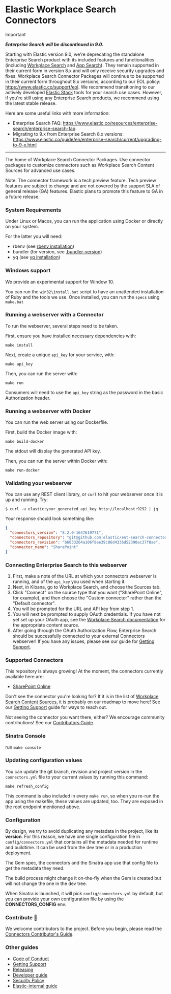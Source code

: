 # Elastic Workplace Search Connectors 

> [!IMPORTANT]
> _**Enterprise Search will be discontinued in 9.0.**_
>
> Starting with Elastic version 9.0, we're deprecating the standalone Enterprise Search product with its included features and functionalities (including [Workplace Search](https://www.elastic.co/guide/en/workplace-search/8.x/index.html) and [App Search](https://www.elastic.co/guide/en/app-search/8.x/index.html)). They remain supported in their current form in version 8.x and will only receive security upgrades and fixes. Workplace Search Connector Packages will continue to be supported in their current form throughout 8.x versions, according to our EOL policy: https://www.elastic.co/support/eol.
> We recommend transitioning to our actively developed [Elastic Stack](https://www.elastic.co/elastic-stack) tools for your search use cases. However, if you're still using any Enterprise Search products, we recommend using the latest stable release.
>
> Here are some useful links with more information:
> * Enterprise Search FAQ: https://www.elastic.co/resources/enterprise-search/enterprise-search-faq
> * Migrating to 9.x from Enterprise Search 8.x versions: https://www.elastic.co/guide/en/enterprise-search/current/upgrading-to-9-x.html
___


The home of Workplace Search Connector Packages. Use connector packages to
customize connectors such as Workplace Search Content Sources for advanced use
cases.

Note: The connector framework is a tech preview feature. Tech preview features
are subject to change and are not covered by the support SLA of general release
(GA) features. Elastic plans to promote this feature to GA in a future release.


### System Requirements

Under Linux or Macos, you can run the application using Docker or directly on your system.

For the latter you will need:
- rbenv (see [rbenv installation](https://github.com/rbenv/rbenv#installation))
- bundler (for version, see [.bundler-version](./.bundler-version))
- yq (see [yq installation](https://github.com/mikefarah/yq#install))

### Windows support

We provide an experimental support for Window 10.

You can run the `win32\install.bat` script to have an unattended installation of Ruby
and the tools we use. Once installed, you can run the `specs` using `make.bat`

### Running a webserver with a Connector
To run the webserver, several steps need to be taken.

First, ensure you have installed necessary dependencies with:
```shell
make install
```

Next, create a unique `api_key` for your service, with:
```shell
make api_key
```

Then, you can run the server with:
```shell
make run
```

Consumers will need to use the `api_key` string as the password in
the basic Authorization header.

### Running a webserver with Docker
You can run the web server using our Dockerfile.

First, build the Docker image with:
```shell
make build-docker
```

The stdout will display the generated API key.

Then, you can run the server within Docker with:
```shell
make run-docker
```

### Validating your webserver
You can use any REST client library, or `curl` to hit your webserver once it is up and running. Try:

```shell
$ curl -u elastic:your_generated_api_key http://localhost:9292 | jq
```

Your response should look something like:
```json
{
  "connectors_version": "8.2.0-1647619771",
  "connectors_repository": "git@github.com:elastic/ent-search-connectors.git",
  "connectors_revision": "b6033264a106f8ee39c86d4336d52390ac37f8ae",
  "connector_name": "SharePoint"
}
```


### Connecting Enterprise Search to this webserver

1. First, make a note of the URL at which your connectors webserver is running, and of the `api_key` you used when starting it.
1. Next, in Kibana, go to Workplace Search, and choose the Sources tab.
1. Click "Connect" on the source type that you want ("SharePoint Online", for example), and then choose the "Custom connector" rather than the "Default connector".
1. You will be prompted for the URL and API key from step 1.
1. You will next be prompted to supply OAuth credentials. If you have not yet set up your OAuth app, see the [Workplace Search documentation](https://www.elastic.co/guide/en/workplace-search/current/workplace-search-content-sources.html) for the appropriate content source.
1. After going through the OAuth Authorization Flow, Enterprise Search should be successfully connected to your external Connectors webserver! If you have any issues, please see our guide for [Getting Support](./docs/SUPPORT.md).

### Supported Connectors
This repository is always growing! At the moment, the connectors currently available here are:

- [SharePoint Online](https://www.elastic.co/guide/en/workplace-search/current/sharepoint-online-external.html)

Don't see the connector you're looking for? If it is in the list of [Workplace Search Content Sources](https://www.elastic.co/guide/en/workplace-search/current/workplace-search-content-sources.html), it is probably on our roadmap to move here! See our [Getting Support](./docs/SUPPORT.md) guide for ways to reach out.

Not seeing the connector you want there, either? We encourage community contributions! See our [Contributors Guide](./docs/CONTRIBUTING.md).

### Sinatra Console
run `make console`

### Updating configuration values

You can update the git branch, revision and project version in the `connectors.yml` file to your current values by
running this command:

```
make refresh_config
```

This command is also included in every `make run`, so when you re-run the app using the makefile, these values are updated, too.
They are exposed in the root endpoint mentioned above. 

### Configuration

By design, we try to avoid duplicating any metadata in the project, like its
**version**. For this reason, we have one single configuration file in
`config/connectors.yml` that contains all the metadata needed for runtime and
buildtime. It can be used from the dev tree or in a production deployment.

The Gem spec, the connectors and the Sinatra app use that config file to get
the metadata they need.

The build process might change it on-the-fly when the Gem is created but will
not change the one in the dev tree.

When Sinatra is launched, it will pick `config/connectors.yml` by default, 
but you can provide your own configuration file by using the **CONNECTORS_CONFIG** env.

### Contribute 🚀
We welcome contributors to the project. Before you begin, please read the [Connectors Contributor's Guide](./docs/CONTRIBUTING.md).

### Other guides

- [Code of Conduct](https://www.elastic.co/community/codeofconduct)
- [Getting Support](./docs/SUPPORT.md)
- [Releasing](./docs/RELEASING.md)
- [Developer guide](./docs/DEVELOPING.md)
- [Security Policy](./docs/SECURITY.md)
- [Elastic-internal guide](./docs/INTERNAL.md)
